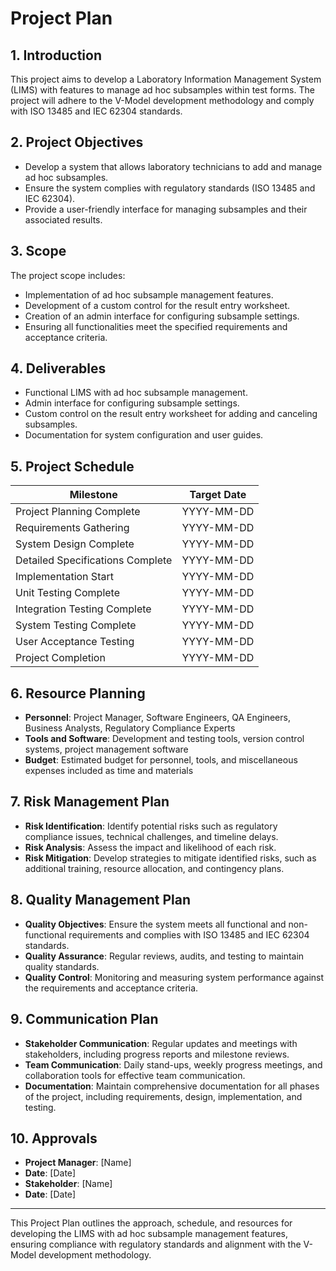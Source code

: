 # Project Plan

## 1. Introduction

This project aims to develop a Laboratory Information Management System (LIMS) with features to manage ad hoc subsamples within test forms. The project will adhere to the V-Model development methodology and comply with ISO 13485 and IEC 62304 standards.

## 2. Project Objectives

- Develop a system that allows laboratory technicians to add and manage ad hoc subsamples.
- Ensure the system complies with regulatory standards (ISO 13485 and IEC 62304).
- Provide a user-friendly interface for managing subsamples and their associated results.

## 3. Scope

The project scope includes:

- Implementation of ad hoc subsample management features.
- Development of a custom control for the result entry worksheet.
- Creation of an admin interface for configuring subsample settings.
- Ensuring all functionalities meet the specified requirements and acceptance criteria.

## 4. Deliverables

- Functional LIMS with ad hoc subsample management.
- Admin interface for configuring subsample settings.
- Custom control on the result entry worksheet for adding and canceling subsamples.
- Documentation for system configuration and user guides.

## 5. Project Schedule

| Milestone                        | Target Date |
| -------------------------------- | ----------- |
| Project Planning Complete        | YYYY-MM-DD  |
| Requirements Gathering           | YYYY-MM-DD  |
| System Design Complete           | YYYY-MM-DD  |
| Detailed Specifications Complete | YYYY-MM-DD  |
| Implementation Start             | YYYY-MM-DD  |
| Unit Testing Complete            | YYYY-MM-DD  |
| Integration Testing Complete     | YYYY-MM-DD  |
| System Testing Complete          | YYYY-MM-DD  |
| User Acceptance Testing          | YYYY-MM-DD  |
| Project Completion               | YYYY-MM-DD  |

## 6. Resource Planning

- **Personnel**: Project Manager, Software Engineers, QA Engineers, Business Analysts, Regulatory Compliance Experts
- **Tools and Software**: Development and testing tools, version control systems, project management software
- **Budget**: Estimated budget for personnel, tools, and miscellaneous expenses included as time and materials

## 7. Risk Management Plan

- **Risk Identification**: Identify potential risks such as regulatory compliance issues, technical challenges, and timeline delays.
- **Risk Analysis**: Assess the impact and likelihood of each risk.
- **Risk Mitigation**: Develop strategies to mitigate identified risks, such as additional training, resource allocation, and contingency plans.

## 8. Quality Management Plan

- **Quality Objectives**: Ensure the system meets all functional and non-functional requirements and complies with ISO 13485 and IEC 62304 standards.
- **Quality Assurance**: Regular reviews, audits, and testing to maintain quality standards.
- **Quality Control**: Monitoring and measuring system performance against the requirements and acceptance criteria.

## 9. Communication Plan

- **Stakeholder Communication**: Regular updates and meetings with stakeholders, including progress reports and milestone reviews.
- **Team Communication**: Daily stand-ups, weekly progress meetings, and collaboration tools for effective team communication.
- **Documentation**: Maintain comprehensive documentation for all phases of the project, including requirements, design, implementation, and testing.

## 10. Approvals

- **Project Manager**: [Name]
- **Date**: [Date]
- **Stakeholder**: [Name]
- **Date**: [Date]

---

This Project Plan outlines the approach, schedule, and resources for developing the LIMS with ad hoc subsample management features, ensuring compliance with regulatory standards and alignment with the V-Model development methodology.
